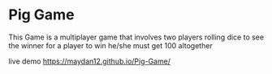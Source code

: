 # Pig Game
 This Game is a multiplayer game that involves two players rolling dice to see the winner for a player to win he/she must get 100 altogether 
 

live demo https://maydan12.github.io/Pig-Game/
